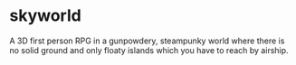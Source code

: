 # skyworld
A 3D first person RPG in a gunpowdery, steampunky world where there is no solid ground and only floaty islands which you have to reach by airship. 
